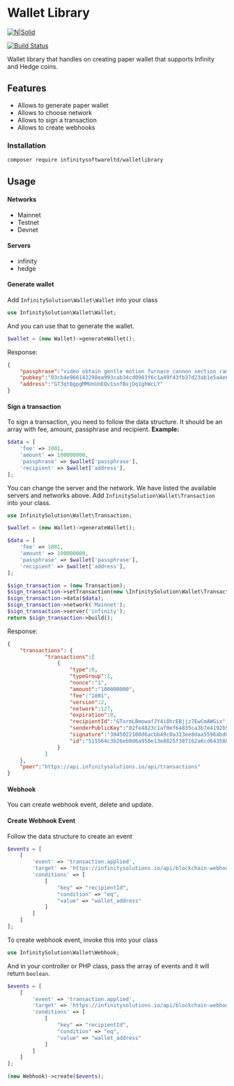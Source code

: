 # Wallet Library
[![N|Solid](https://infinitysolutions.io/images/logo-light2x.png)](https://infinitysolutions.io/)

[![Build Status](https://travis-ci.org/joemccann/dillinger.svg?branch=master)](https://github.com/InfinitySoftwareLTD/wallet-library)

Wallet library that handles on creating paper wallet that supports Infinity and Hedge coins.

## Features

- Allows to generate paper wallet
- Allows to choose network
- Allows to sign a transaction
- Allows to create webhooks

### Installation

```bash
composer require infinitysoftwareltd/walletlibrary
```

## Usage

#### Networks
- Mainnet
- Testnet
- Devnet

#### Servers
- infinity
- hedge

#### Generate wallet
Add `InfinitySolution\Wallet\Wallet` into your class
```php
use InfinitySolution\Wallet\Wallet;
```
And you can use that to generate the wallet.
```php
$wallet = (new Wallet)->generateWallet();
```
Response:
```json
{
    "passphrase":"video obtain gentle motion furnace cannon section ramp dawn picture kitchen insect",
    "pubkey":"03cb4e966142298ea993cab34cd0983f6c1a49f43fb37d23ab1e5a4e64c606f01e",
    "address":"GT3qtBgpgMMUnUnEQv1snfBxjDq1ghWcLY"
}
```

#### Sign a transaction
To sign a transaction, you need to follow the data structure. It should be an array with fee, amount, passphrase and recipient.
**Example:**
```php
$data = [
    'fee' => 1001,
    'amount' => 100000000,
    'passphrase' => $wallet['passphrase'],
    'recipient' => $wallet['address'],
];
```

You can change the server and the network. We have listed the available servers and networks above.
Add `InfinitySolution\Wallet\Transaction` into your class.
```php
use InfinitySolution\Wallet\Transaction;
```

```php
$wallet = (new Wallet)->generateWallet();

$data = [
    'fee' => 1001,
    'amount' => 100000000,
    'passphrase' => $wallet['passphrase'],
    'recipient' => $wallet['address'],
];

$sign_transaction = (new Transaction);
$sign_transaction->setTransaction(new \InfinitySolution\Wallet\Transaction\Transfer);
$sign_transaction->data($data);
$sign_transaction->network('Mainnet');
$sign_transaction->server('infinity');
return $sign_transaction->build();
```

Response:
```json
{
    "transactions": {
            "transactions":[
                {
                    "type":0,
                    "typeGroup":1,
                    "nonce":"1",
                    "amount":"100000000",
                    "fee":"1001",
                    "version":2,
                    "network":127,
                    "expiration":0,
                    "recipientId":"GTxrmLBmowafJY4i8hrEBjjz7EwCmAWGix",
                    "senderPublicKey":"02fe4823c1af0ef64835ca3b7e4192b5a1f36e550cd1ca793c41cdb73861c9018d",
                    "signature":"3045022100d6acbb49c0a313ee8daa5596abd0bd6740ed6b655efb46e92ffd2f9e2aeeac78022044a99946a0db031c8d33bfe0015f8921d7f785efaae6d6560099dbde2a0c3ab8",
                    "id":"515564c3b26eb0d6a950e13e8825f387162a6cd64358097c00d2877694aa187b"
                }
            ]
    },
    "peer":"https://api.infinitysolutions.io/api/transactions"
}
```

#### Webhook
You can create webhook event, delete and update.

#### Create Webhook Event
Follow the data structure to create an event
```php
$events = [
    [
        'event' => 'transaction.applied',
        'target' => 'https://infinitysolutions.io/api/blockchain-webhooks',
        'conditions' => [
            [
                "key" => "recipientId",
                "condition" => "eq",
                "value" => "wallet_address"
            ]
        ]
    ]
];
```

To create webhook event, invoke this into your class
```php
use InfinitySolution\Wallet\Webhook;
```

And in your controller or PHP class, pass the array of events and it will return `boolean`.
```php
$events = [
    [
        'event' => 'transaction.applied',
        'target' => 'https://infinitysolutions.io/api/blockchain-webhooks',
        'conditions' => [
            [
                "key" => "recipientId",
                "condition" => "eq",
                "value" => "wallet_address"
            ]
        ]
    ]
];

(new Webhook)->create($events);
```
